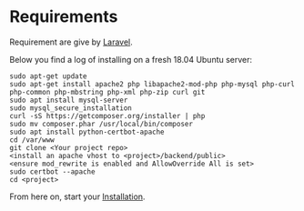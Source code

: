 
# Requirements

Requirement are give by [Laravel](https://laravel.com/docs/6.x#server-requirements).

Below you find a log of installing on a fresh 18.04 Ubuntu server:

````
sudo apt-get update
sudo apt-get install apache2 php libapache2-mod-php php-mysql php-curl php-common php-mbstring php-xml php-zip curl git
sudo apt install mysql-server
sudo mysql_secure_installation
curl -sS https://getcomposer.org/installer | php
sudo mv composer.phar /usr/local/bin/composer
sudo apt install python-certbot-apache
cd /var/www
git clone <Your project repo>
<install an apache vhost to <project>/backend/public>
<ensure mod_rewrite is enabled and AllowOverride All is set>
sudo certbot --apache
cd <project>
````

From here on, start your [Installation](Installation.md).